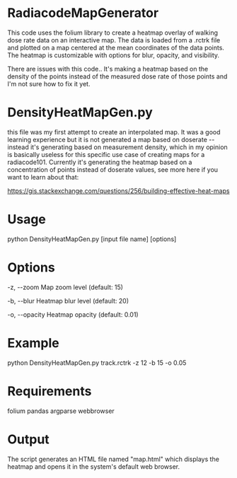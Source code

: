 # RadiacodeMapGenerator
This code uses the folium library to create a heatmap overlay of walking dose rate data on an interactive map. The data is loaded from a .rctrk file and plotted on a map centered at the mean coordinates of the data points. The heatmap is customizable with options for blur, opacity, and visibility.

There are issues with this code.. It's making a heatmap based on the density of the points instead of the measured dose rate of those points and I'm not sure how to fix it yet.

# DensityHeatMapGen.py 

this file was my first attempt to create an interpolated map. It was a good learning experience but it is not generated a map based on doserate -- instead it's generating  based on measurement density, which in my opinion is basically useless for this specific use case of creating maps for a radiacode101.
Currently it's generating the heatmap based on a concentration of points instead of doserate values, see more here if you want to learn about that:

https://gis.stackexchange.com/questions/256/building-effective-heat-maps
# Usage

python DensityHeatMapGen.py [input file name] [options]
# Options

-z, --zoom       Map zoom level (default: 15)

-b, --blur       Heatmap blur level (default: 20)

-o, --opacity    Heatmap opacity (default: 0.01)

# Example

python DensityHeatMapGen.py track.rctrk -z 12 -b 15 -o 0.05

# Requirements
folium
pandas
argparse
webbrowser

# Output
The script generates an HTML file named "map.html" which displays the heatmap and opens it in the system's default web browser.
